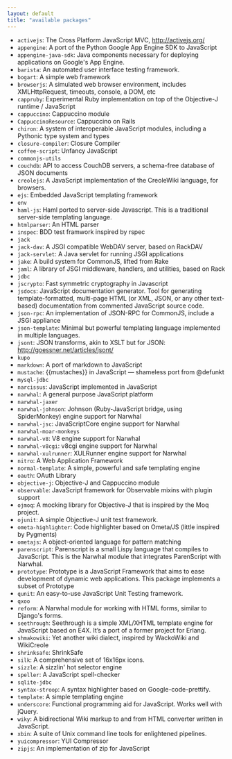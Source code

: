 ```yaml
---
layout: default
title: "available packages"
---
```

* `activejs`: The Cross Platform JavaScript MVC, http://activejs.org/
* `appengine`: A port of the Python Google App Engine SDK to JavaScript
* `appengine-java-sdk`: Java components necessary for deploying applications on Google's App Engine.
* `barista`: An automated user interface testing framework.
* `bogart`: A simple web framework
* `browserjs`: A simulated web browser environment, includes XMLHttpRequest, timeouts, console, a DOM, etc
* `cappruby`: Experimental Ruby implementation on top of the Objective-J runtime / JavaScript
* `cappuccino`: Cappuccino module
* `CappuccinoResource`: Cappuccino on Rails
* `chiron`: A system of interoperable JavaScript modules, including a Pythonic type system and types
* `closure-compiler`: Closure Compiler
* `coffee-script`: Unfancy JavaScript
* `commonjs-utils`
* `couchdb`: API to access CouchDB servers, a schema-free database of JSON documents
* `creolejs`: A JavaScript implementation of the CreoleWiki language, for browsers.
* `ejs`: Embedded JavaScript templating framework
* `env`
* `haml-js`: Haml ported to server-side Javascript. This is a traditional server-side templating language.
* `htmlparser`: An HTML parser
* `inspec`: BDD test framwork inspired by rspec
* `jack`
* `jack-dav`: A JSGI compatible WebDAV server, based on RackDAV
* `jack-servlet`: A Java servlet for running JSGI applications
* `jake`: A build system for CommonJS, lifted from Rake
* `jaml`: A library of JSGI middleware, handlers, and utilities, based on Rack
* `jdbc`
* `jscrypto`: Fast symmetric cryptography in Javascript
* `jsdocs`: JavaScript documentation generator. Tool for generating template-formatted, multi-page HTML (or XML, JSON, or any other text-based) documentation from commented JavaScript source code.
* `json-rpc`: An implementation of JSON-RPC for CommonJS, include a JSGI appliance
* `json-template`: Minimal but powerful templating language implemented in multiple languages.
* `jsont`: JSON transforms, akin to XSLT but for JSON: http://goessner.net/articles/jsont/
* `kupo`
* `markdown`: A port of markdown to JavaScript
* `mustache`: {{mustaches}} in JavaScript — shameless port from @defunkt
* `mysql-jdbc`
* `narcissus`: JavaScript implemented in JavaScript
* `narwhal`: A general purpose JavaScript platform
* `narwhal-jaxer`
* `narwhal-johnson`: Johnson (Ruby-JavaScript bridge, using SpiderMonkey) engine support for Narwhal
* `narwhal-jsc`: JavaScriptCore engine support for Narwhal
* `narwhal-moar-monkeys`
* `narwhal-v8`: V8 engine support for Narwhal
* `narwhal-v8cgi`: v8cgi engine support for Narwhal
* `narwhal-xulrunner`: XULRunner engine support for Narwhal
* `nitro`: A Web Application Framework
* `normal-template`: A simple, powerful and safe templating engine
* `oauth`: OAuth Library
* `objective-j`: Objective-J and Cappuccino module
* `observable`: JavaScript framework for Observable mixins with plugin support
* `ojmoq`: A mocking library for Objective-J that is inspired by the Moq project.
* `ojunit`: A simple Objective-J unit test framework.
* `ometa-highlighter`: Code highlighter based on Ometa/JS (little inspired by Pygments)
* `ometajs`: A object-oriented language for pattern matching
* `parenscript`: Parenscript is a small Lispy language that compiles to JavaScript. This is the Narwhal module that integrates ParenScript with Narwhal.
* `prototype`: Prototype is a JavaScript Framework that aims to ease development of dynamic web applications. This package implements a subset of Prototype
* `qunit`: An easy-to-use JavaScript Unit Testing framework.
* `qxoo`
* `reform`: A Narwhal module for working with HTML forms, similar to Django's forms.
* `seethrough`: Seethrough is a simple XML/XHTML template engine for JavaScript based on E4X. It’s a port of a former project for Erlang.
* `shmakowiki`: Yet another wiki dialect, inspired by WackoWiki and WikiCreole
* `shrinksafe`: ShrinkSafe
* `silk`: A comprehensive set of 16x16px icons.
* `sizzle`: A sizzlin' hot selector engine
* `speller`: A JavaScript spell-checker
* `sqlite-jdbc`
* `syntax-stroop`: A syntax highlighter based on Google-code-prettify.
* `template`: A simple templating engine
* `underscore`: Functional programming aid for JavaScript. Works well with jQuery.
* `wiky`: A bidirectional Wiki markup to and from HTML converter written in JavaScript.
* `xbin`: A suite of Unix command line tools for enlightened pipelines.
* `yuicompressor`: YUI Compressor
* `zipjs`: An implementation of zip for JavaScript
